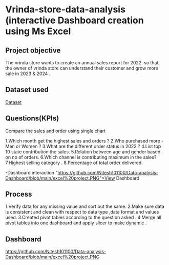 # Vrinda-store-data-analysis (interactive Dashboard creation using Ms Excel 
## Project objective 
The vrinda store wants to create an annual sales report for 2022. so that, the owner of vrinda store can understand their customer and grow more sale in 2023 & 2024 .
## Dataset used 
<a href = "https://github.com/Nitesh101100/Data-analysis-Dashboard/blob/main/Vrinda%20Store%20Data%20Analysis%20data%20sheet.xlsx"> Dataset</a>

## Questions(KPIs)
Compare the sales and order using single chart    

1.Which month get the highest sales and orders ?
2.Who purchased more - Men or Women ?
3.What are the different order status in 2022 ?
4.List top 10 state contribution the sales.
5.Relation between age and gender based on no of orders.
6.Which channel is contributing maximum in the sales?
7.Highest selling category .
8.Percentage of total order delivered.

-Dashboard interaction <a>"https://github.com/Nitesh101100/Data-analysis-Dashboard/blob/main/excel%20project.PNG">View Dashboard</a>
## Process 

1.Verify data for any missing value and sort out the same.
2.Make sure data is consistent and clean with respect to data type ,data format and values used.
3.Created pivot tables according to the question asked .
4.Merge all pivot tables into one dashboard and apply slicer to make dynamic .

## Dashboard
https://github.com/Nitesh101100/Data-analysis-Dashboard/blob/main/excel%20project.PNG

